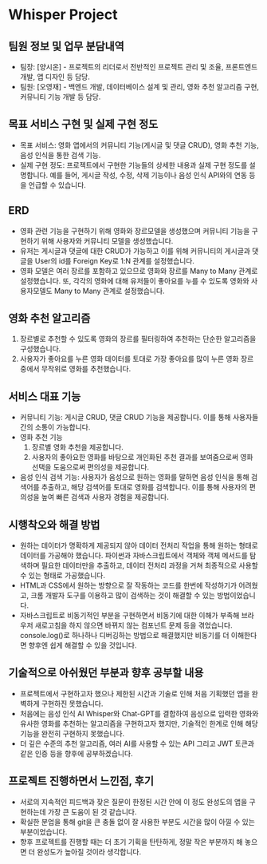 # Whisper Project

## 팀원 정보 및 업무 분담내역

- 팀장: [양시온] - 프로젝트의 리더로서 전반적인 프로젝트 관리 및 조율, 프론트엔드 개발, 앱 디자인 등 담당.
- 팀원: [오영재] - 백엔드 개발, 데이터베이스 설계 및 관리, 영화 추천 알고리즘 구현, 커뮤니티 기능 개발 등 담당.

## 목표 서비스 구현 및 실제 구현 정도

- 목표 서비스: 영화 앱에서의 커뮤니티 기능(게시글 및 댓글 CRUD), 영화 추천 기능, 음성 인식을 통한 검색 기능.
- 실제 구현 정도: 프로젝트에서 구현한 기능들의 상세한 내용과 실제 구현 정도를 설명합니다. 예를 들어, 게시글 작성, 수정, 삭제 기능이나 음성 인식 API와의 연동 등을 언급할 수 있습니다.

## ERD

- 영화 관련 기능을 구현하기 위해 영화와 장르모델을 생성했으며 커뮤니티 기능을 구현하기 위해 사용자와 커뮤니티 모델을 생성했습니다.
- 유저는 게시글과 댓글에 대한 CRUD가 가능하고 이를 위해 커뮤니티의 게시글과 댓글을 User의 id를 Foreign Key로 1:N 관계를 설정했습니다.
- 영화 모델은 여러 장르를 포함하고 있으므로 영화와 장르를 Many to Many 관계로 설정했습니다. 또, 각각의 영화에 대해 유저들이 좋아요를 누를 수 있도록 영화와 사용자모델도 Many to Many 관계로 설정했습니다.

## 영화 추천 알고리즘

1. 장르별로 추천할 수 있도록 영화의 장르를 필터링하여 추천하는 단순한 알고리즘을 구성했습니다.
2. 사용자가 좋아요를 누른 영화 데이터를 토대로 가장 좋아요를 많이 누른 영화 장르 중에서 무작위로 영화를 추천했습니다.

## 서비스 대표 기능

- 커뮤니티 기능: 게시글 CRUD, 댓글 CRUD 기능을 제공합니다. 이를 통해 사용자들 간의 소통이 가능합니다.
- 영화 추천 기능
    1. 장르별 영화 추천을 제공합니다. 
    2. 사용자의 좋아요한 영화를 바탕으로 개인화된 추천 결과를 보여줌으로써 영화 선택을 도움으로써 편의성을 제공합니다.
- 음성 인식 검색 기능: 사용자가 음성으로 원하는 영화를 말하면 음성 인식을 통해 검색어를 추출하고, 해당 검색어를 토대로 영화를 검색합니다. 이를 통해 사용자의 편의성을 높여 빠른 검색과 사용자 경험을 제공합니다.

## 시행착오와 해결 방법

- 원하는 데이터가 명확하게 제공되지 않아 데이터 전처리 작업을 통해 원하는 형태로 데이터를 가공해야 했습니다. 파이썬과 자바스크립트에서 객체와 객체 메서드를 탐색하며 필요한 데이터만을 추출하고, 데이터 전처리 과정을 거쳐 최종적으로 사용할 수 있는 형태로 가공했습니다.
- HTML과 CSS에서 원하는 방향으로 잘 작동하는 코드를 한번에 작성하기가 어려웠고, 크롬 개발자 도구를 이용하고 많이 검색하는 것이 해결할 수 있는 방법이었습니다.
- 자바스크립트로 비동기적인 부분을 구현하면서 비동기에 대한 이해가 부족해 브라우저 새로고침을 하지 않으면 바뀌지 않는 컴포넌트 문제 등을 겪었습니다. console.log()로 하나하나 디버깅하는 방법으로 해결했지만 비동기를 더 이해한다면 향후엔 쉽게 해결할 수 있을 것입니다.

## 기술적으로 아쉬웠던 부분과 향후 공부할 내용

- 프로젝트에서 구현하고자 했으나 제한된 시간과 기술로 인해 처음 기획했던 앱을 완벽하게 구현하진 못했습니다.
- 처음에는 음성 인식 AI Whisper와 Chat-GPT를 결합하여 음성으로 입력한 영화와 유사한 영화를 추천하는 알고리즘을 구현하고자 했지만, 기술적인 한계로 인해 해당 기능을 완전히 구현하지 못했습니다.
- 더 깊은 수준의 추천 알고리즘, 여러 AI를 사용할 수 있는 API 그리고 JWT 토큰과 같은 인증 등을 향후에 공부하겠습니다.

## 프로젝트 진행하면서 느낀점, 후기

- 서로의 지속적인 피드백과 잦은 질문이 한정된 시간 안에 이 정도 완성도의 앱을 구현하는데 가장 큰 도움이 된 것 같습니다.
- 확실한 분업을 통해 git을 큰 충돌 없이 잘 사용한 부분도 시간을 많이 아낄 수 있는 부분이었습니다.
- 향후 프로젝트를 진행할 때는 더 초기 기획을 탄탄하게, 정말 작은 부분까지 해 놓으면 더 완성도가 높아질 것이라 생각합니다.